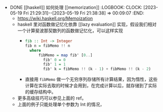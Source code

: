 - DONE [[haskell]] 如何处理 [[memorization]]
  :LOGBOOK:
  CLOCK: [2023-05-19 Fri 21:29:31]--[2023-05-19 Fri 21:38:38] =>  00:09:07
  :END:
	- https://wiki.haskell.org/Memoization
	- haskell 里对函数做记忆化依靠 [[lazy evaluation]] 实现，假设我们相对一个计算斐波那契数列的函数做记忆化，可以这样实现
		- ```haskell
		  fib :: Int -> Integer
		  fib n = fibMemo !! n
		  	where
		      	fibMemo = map fib' [0..]
		          fib' 0 = 0
		          fib' 1 = 1
		          fib' k = fibMemo !! (k - 1) + fibMemo !! (k - 2)
		  ```
		- 直接用 `fibMemo` 做一个无穷序列存储所有计算结果，因为惰性，这些计算在实际去取的时候才会用到，在完成计算以后，就存储到了实际的缓存结构中。
	- 更多高级技巧可以参见上面的 ref。
	- 上面的例子只能处理单个参数为 Int 的情况，